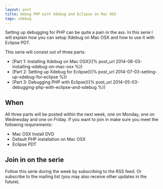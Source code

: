 ```yaml
---
layout: post
title: Debug PHP with Xdebug and Eclipse on Mac OSX
tags: xdebug
---
```


Setting up debugging for PHP can be quite a pain in the ass. In this serie I will explain how you can setup Xdebug on Mac OSX and how to use it with Eclipse PDT.

This serie will consist out of three parts:

* [Part 1: Installing Xdebug on Mac OSX]({% post_url 2014-06-03-installing-xdebug-on-mac-osx %})
* [Part 2: Setting up Xdebug for Eclipse]({% post_url 2014-07-03-setting-up-xdebug-for-eclipse %})
* [Part 3: Debugging PHP with Eclipse]({% post_url 2014-05-03-debugging-php-with-eclipse-and-xdebug %})

## When

All three parts will be posted within the next week, one on Monday, one on Wednesday and one on Friday. If you want to join in make sure you meet the following requirements:

* Mac OSX Install DVD
* Default PHP installation on Mac OSX
* Eclipse PDT


## Join in on the serie

Follow this serie during the week by subscribing to the RSS feed. Or subscribe to the mailing list (you may also receive other updates in the future).
